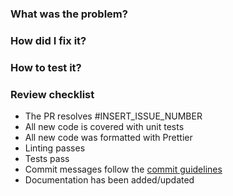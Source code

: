 ### What was the problem?

### How did I fix it?

### How to test it?

### Review checklist

- The PR resolves #INSERT_ISSUE_NUMBER
- All new code is covered with unit tests
- All new code was formatted with Prettier
- Linting passes
- Tests pass
- Commit messages follow the [commit guidelines](CONTRIBUTING.md#git-commit-messages)
- Documentation has been added/updated
